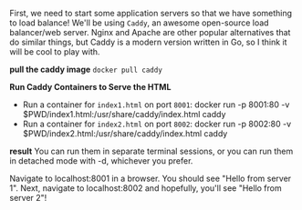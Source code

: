 First, we need to start some application servers so that we have something to load balance! We'll be using `Caddy`, an awesome open-source load balancer/web server. Nginx and Apache are other popular alternatives that do similar things, but Caddy is a modern version written in Go, so I think it will be cool to play with.

**pull the caddy image**
`docker pull caddy`

**Run Caddy Containers to Serve the HTML**
- Run a container for `index1.html` on port `8001`: docker run -p 8001:80 -v $PWD/index1.html:/usr/share/caddy/index.html caddy
- Run a container for `index2.html` on port `8002`: docker run -p 8002:80 -v $PWD/index2.html:/usr/share/caddy/index.html caddy


**result**
You can run them in separate terminal sessions, or you can run them in detached mode with -d, whichever you prefer.

Navigate to localhost:8001 in a browser. You should see "Hello from server 1". Next, navigate to localhost:8002 and hopefully, you'll see "Hello from server 2"!
